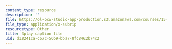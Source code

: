 ```yaml
---
content_type: resource
description: ''
file: https://ol-ocw-studio-app-production.s3.amazonaws.com/courses/15-071-the-analytics-edge-spring-2017/d18241cac67c56b9bba78fc8462b74c2_S0g0ad4zX7A.vtt
file_type: application/x-subrip
resourcetype: Other
title: 3play caption file
uid: d18241ca-c67c-56b9-bba7-8fc8462b74c2
---
```

